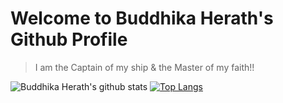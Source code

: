 # Welcome to **Buddhika Herath's** Github Profile
> I am the Captain of my ship & the Master of my faith!!

 ![Buddhika Herath's github stats](https://github-readme-stats.vercel.app/api?username=buddhikaherath92-dev)
 [![Top Langs](https://github-readme-stats.vercel.app/api/top-langs/?username=buddhikaherath92-dev)](https://github.com/anuraghazra/github-readme-stats)

